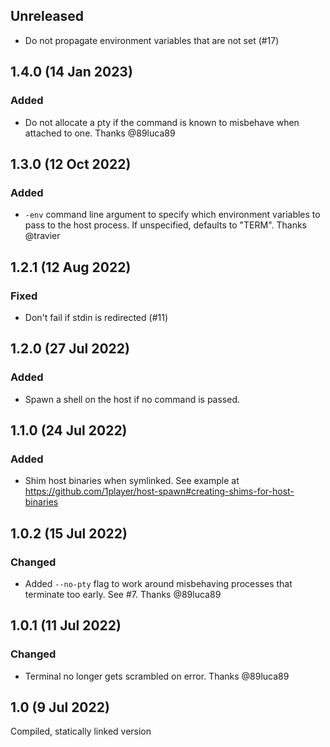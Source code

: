 ## Unreleased

* Do not propagate environment variables that are not set (#17)

## 1.4.0 (14 Jan 2023)

### Added

* Do not allocate a pty if the command is known to misbehave when attached to one. Thanks @89luca89

## 1.3.0 (12 Oct 2022)

### Added

* `-env` command line argument to specify which environment variables to pass to the host process. If unspecified, defaults to "TERM". Thanks @travier

## 1.2.1 (12 Aug 2022)

### Fixed

* Don't fail if stdin is redirected (#11)

## 1.2.0 (27 Jul 2022)

### Added

* Spawn a shell on the host if no command is passed.

## 1.1.0 (24 Jul 2022)

### Added

* Shim host binaries when symlinked. See example at https://github.com/1player/host-spawn#creating-shims-for-host-binaries

## 1.0.2 (15 Jul 2022)

### Changed

* Added `--no-pty` flag to work around misbehaving processes that terminate too early. See #7. Thanks @89luca89

## 1.0.1 (11 Jul 2022)

### Changed

* Terminal no longer gets scrambled on error. Thanks @89luca89

## 1.0 (9 Jul 2022)

Compiled, statically linked version
